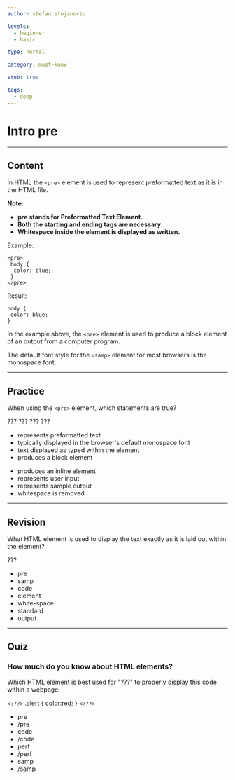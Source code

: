 ```yaml
---
author: stefan.stojanovic

levels:
  - beginner
  - basic

type: normal

category: must-know

stub: true

tags:
  - deep
---
```

# Intro pre
---
## Content

In HTML the `<pre>` element is used to represent preformatted text as it is in the HTML file.

**Note:**
  - **pre stands for Preformatted Text Element.**
  - **Both the starting and ending tags are necessary.**
  - **Whitespace inside the element is displayed as written.**

Example:
```
<pre>
 body {
  color: blue;
 }
</pre>
```

Result:
```
body {
 color: blue;
}
```
 
In the example above, the `<pre>` element is used to produce a block element of an output from a computer program.

The default font style for the `<samp>` element for most browsers is the monospace font.

---
## Practice

When using the `<pre>` element, which statements are true?

???
???
???
???

+ represents preformatted text
+ typically displayed in the browser's default monospace font 
+ text displayed as typed within the element
+ produces a block element
- produces an inline element
- represents user input
- represents sample output
- whitespace is removed

---
## Revision

What HTML element is used to display the text exactly as it is laid out within the element?

???

* pre
* samp
* code
* element
* white-space
* standard
* output

---
## Quiz

### How much do you know about HTML elements?

Which HTML element is best used for "???" to properly display this code within a webpage:  

`<???>`
.alert {
  color:red;
}
`<???>`

* pre
* /pre
* code
* /code
* perf
* /perf
* samp
* /samp
